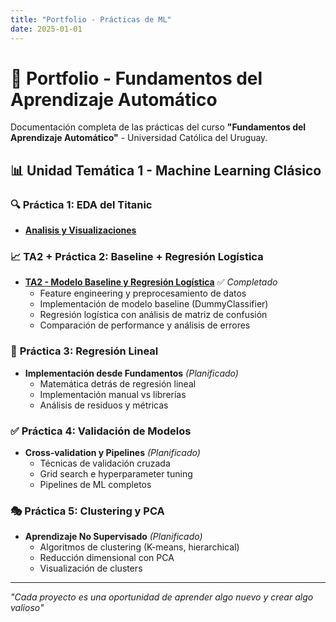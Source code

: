 ```yaml
---
title: "Portfolio - Prácticas de ML"
date: 2025-01-01
---
```


# 🤖 Portfolio - Fundamentos del Aprendizaje Automático

Documentación completa de las prácticas del curso **"Fundamentos del Aprendizaje Automático"** - Universidad Católica del Uruguay.

## 📊 Unidad Temática 1 - Machine Learning Clásico

### 🔍 **Práctica 1: EDA del Titanic**
- **[Analisis y Visualizaciones](01-eda-titanic.md)**


### 📈 **TA2 + Práctica 2: Baseline + Regresión Logística**
- **[TA2 - Modelo Baseline y Regresión Logística](02-baseline-logreg.md)** ✅ *Completado*
  - Feature engineering y preprocesamiento de datos
  - Implementación de modelo baseline (DummyClassifier)
  - Regresión logística con análisis de matriz de confusión
  - Comparación de performance y análisis de errores

### 🔧 **Práctica 3: Regresión Lineal**
- **Implementación desde Fundamentos** *(Planificado)*
  - Matemática detrás de regresión lineal
  - Implementación manual vs librerías
  - Análisis de residuos y métricas

### ✅ **Práctica 4: Validación de Modelos**
- **Cross-validation y Pipelines** *(Planificado)*
  - Técnicas de validación cruzada
  - Grid search e hyperparameter tuning
  - Pipelines de ML completos

### 🎭 **Práctica 5: Clustering y PCA**
- **Aprendizaje No Supervisado** *(Planificado)*
  - Algoritmos de clustering (K-means, hierarchical)
  - Reducción dimensional con PCA
  - Visualización de clusters

---

*"Cada proyecto es una oportunidad de aprender algo nuevo y crear algo valioso"*

